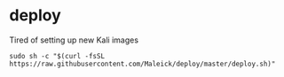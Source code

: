 # deploy
Tired of setting up new Kali images

```
sudo sh -c "$(curl -fsSL https://raw.githubusercontent.com/Maleick/deploy/master/deploy.sh)"
```
